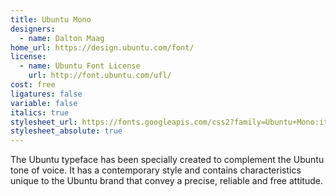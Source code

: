```yaml
---
title: Ubuntu Mono
designers:
  - name: Dalton Maag
home_url: https://design.ubuntu.com/font/
license:
  - name: Ubuntu Font License
    url: http://font.ubuntu.com/ufl/
cost: free
ligatures: false
variable: false
italics: true
stylesheet_url: https://fonts.googleapis.com/css2?family=Ubuntu+Mono:ital@0;1&display=swap
stylesheet_absolute: true
---
```


The Ubuntu typeface has been specially created to complement the Ubuntu tone of voice. It has a contemporary style and contains characteristics unique to the Ubuntu brand that convey a precise, reliable and free attitude.
